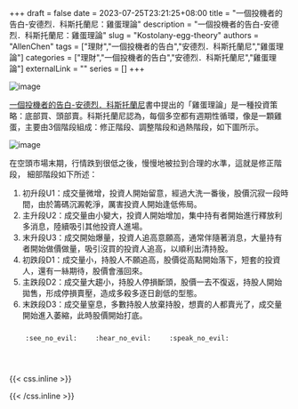 +++ 
draft = false
date = 2023-07-25T23:21:25+08:00
title = "一個投機者的告白-安德烈．科斯托蘭尼：雞蛋理論"
description = "一個投機者的告白-安德烈．科斯托蘭尼：雞蛋理論"
slug = "Kostolany-egg-theory"
authors = "AllenChen"
tags = ["理財","一個投機者的告白","安德烈．科斯托蘭尼","雞蛋理論"]
categories = ["理財","一個投機者的告白","安德烈．科斯托蘭尼","雞蛋理論"]
externalLink = ""
series = []
+++

![image](/images/post/A-rabbit-with-big-blue-eyes-talking-a-old-man-that-holding-egg-in-hand-with-Van-Gogh-style.jpeg)

[一個投機者的告白-安德烈．科斯托蘭尼](https://www.goodreads.com/book/show/36995162)書中提出的「雞蛋理論」是一種投資策略：底部買、頭部賣。科斯托蘭尼認為，每個多空都有週期性循環，像是一顆雞蛋，主要由3個階段組成：修正階段、調整階段和過熱階段，如下圖所示。

![image](/images/post/Kostolany-egg-theory.png)

在空頭市場末期，行情跌到很低之後，慢慢地被拉到合理的水準，這就是修正階段，
細部階段如下所述：
1. 初升段U1：成交量微增，投資人開始留意，經過大洗一番後，股價沉寂一段時間，由於籌碼沉澱乾淨，厲害投資人開始逢低佈局。
2. 主升段U2：成交量由小變大，投資人開始增加，集中持有者開始進行釋放利多消息，陸續吸引其他投資人進場。
3. 末升段U3：成交開始爆量，投資人追高意願高，通常伴隨著消息，大量持有者開始做價做量，吸引沒買的投資人追高，以順利出清持股。
4. 初跌段D1：成交量小，持股人不願追高，股價從高點開始落下，短套的投資人，還有一絲期待，股價會漲回來。
5. 主跌段D2：成交量大趨小，持股人停損斷頭，股價一去不復返，持股人開始拋售，形成停損賣壓，造成多殺多逐日創低的型態。
6. 末跌段D3：成交量窒息，多數持股人放棄持股，想賣的人都賣光了，成交量開始進入萎縮，此時股價開始打底。
 

<p><span class="nowrap"><span class="emojify">🙈</span> <code>:see_no_evil:</code></span>  <span class="nowrap"><span class="emojify">🙉</span> <code>:hear_no_evil:</code></span>  <span class="nowrap"><span class="emojify">🙊</span> <code>:speak_no_evil:</code></span></p>
<br>
    

{{< css.inline >}}
<style>
.emojify {
	font-family: Apple Color Emoji, Segoe UI Emoji, NotoColorEmoji, Segoe UI Symbol, Android Emoji, EmojiSymbols;
	font-size: 2rem;
	vertical-align: middle;
}
@media screen and (max-width:650px) {
  .nowrap {
    display: block;
    margin: 25px 0;
  }
}
</style>
{{< /css.inline >}}
